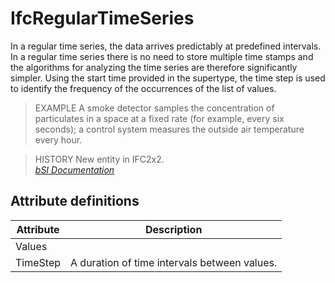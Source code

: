 IfcRegularTimeSeries
====================
In a regular time series, the data arrives predictably at predefined
intervals. In a regular time series there is no need to store multiple time
stamps and the algorithms for analyzing the time series are therefore
significantly simpler. Using the start time provided in the supertype, the
time step is used to identify the frequency of the occurrences of the list of
values.  
  
> EXAMPLE  A smoke detector samples the concentration of particulates in a
> space at a fixed rate (for example, every six seconds); a control system
> measures the outside air temperature every hour.  
  
> HISTORY  New entity in IFC2x2.  
[ _bSI
Documentation_](https://standards.buildingsmart.org/IFC/DEV/IFC4_2/FINAL/HTML/schema/ifcdatetimeresource/lexical/ifcregulartimeseries.htm)


Attribute definitions
---------------------
| Attribute   | Description                                  |
|-------------|----------------------------------------------|
| Values      |                                              |
| TimeStep    | A duration of time intervals between values. |

